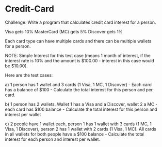 # Credit-Card
Challenge: Write a program that calculates credit card interest for a person.

Visa gets 10%
MasterCard (MC) gets 5%
Discover gets 1%

Each card type can have multiple cards and there can be multiple wallets for a person.

NOTE: Simple Interest for this test case (means 1 month of interest, if the interest rate is 10% and the amount is $100.00 - interest in this case would be $10.00).

Here are the test cases:

  a) 1 person has 1 wallet and 3 cards (1 Visa, 1 MC, 1 Discover) - Each card has a balance of $100 - Calculate the total interest for this person and per card.

  b) 1 person has 2 wallets. Wallet 1 has a Visa and a Discover, wallet 2 a MC - each card has $100 balance - Calculate the total interest for this person and interest per wallet
  
  c) 2 people have 1 wallet each, person 1 has 1 wallet with 3 cards (1 MC, 1 Visa, 1 Discover), person 2 has 1 wallet with 2 cards (1 Visa, 1 MC). All cards in all wallets for both people have a $100 balance - Calculate the total interest for each person and interest per wallet.
